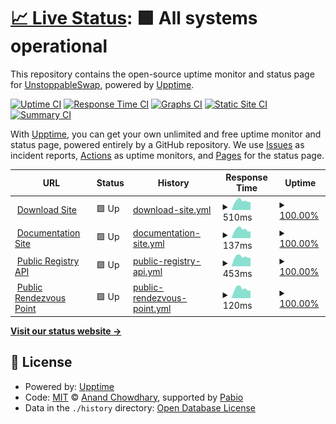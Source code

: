 # [📈 Live Status](https://demo.upptime.js.org): <!--live status--> **🟩 All systems operational**

This repository contains the open-source uptime monitor and status page for [UnstoppableSwap](https://demo.upptime.js.org), powered by [Upptime](https://github.com/upptime/upptime).

[![Uptime CI](https://github.com/UnstoppableSwap/status/workflows/Uptime%20CI/badge.svg)](https://github.com/UnstoppableSwap/status/actions?query=workflow%3A%22Uptime+CI%22)
[![Response Time CI](https://github.com/UnstoppableSwap/status/workflows/Response%20Time%20CI/badge.svg)](https://github.com/UnstoppableSwap/status/actions?query=workflow%3A%22Response+Time+CI%22)
[![Graphs CI](https://github.com/UnstoppableSwap/status/workflows/Graphs%20CI/badge.svg)](https://github.com/UnstoppableSwap/status/actions?query=workflow%3A%22Graphs+CI%22)
[![Static Site CI](https://github.com/UnstoppableSwap/status/workflows/Static%20Site%20CI/badge.svg)](https://github.com/UnstoppableSwap/status/actions?query=workflow%3A%22Static+Site+CI%22)
[![Summary CI](https://github.com/UnstoppableSwap/status/workflows/Summary%20CI/badge.svg)](https://github.com/UnstoppableSwap/status/actions?query=workflow%3A%22Summary+CI%22)

With [Upptime](https://upptime.js.org), you can get your own unlimited and free uptime monitor and status page, powered entirely by a GitHub repository. We use [Issues](https://github.com/UnstoppableSwap/status/issues) as incident reports, [Actions](https://github.com/UnstoppableSwap/status/actions) as uptime monitors, and [Pages](https://demo.upptime.js.org) for the status page.

<!--start: status pages-->
<!-- This summary is generated by Upptime (https://github.com/upptime/upptime) -->
<!-- Do not edit this manually, your changes will be overwritten -->
<!-- prettier-ignore -->
| URL | Status | History | Response Time | Uptime |
| --- | ------ | ------- | ------------- | ------ |
| <img alt="" src="https://icons.duckduckgo.com/ip3/unstoppableswap.net.ico" height="13"> [Download Site](https://unstoppableswap.net/) | 🟩 Up | [download-site.yml](https://github.com/UnstoppableSwap/status/commits/HEAD/history/download-site.yml) | <details><summary><img alt="Response time graph" src="./graphs/download-site/response-time-week.png" height="20"> 510ms</summary><br><a href="https://status.unstoppableswap.net/history/download-site"><img alt="Response time 490" src="https://img.shields.io/endpoint?url=https%3A%2F%2Fraw.githubusercontent.com%2FUnstoppableSwap%2Fstatus%2FHEAD%2Fapi%2Fdownload-site%2Fresponse-time.json"></a><br><a href="https://status.unstoppableswap.net/history/download-site"><img alt="24-hour response time 437" src="https://img.shields.io/endpoint?url=https%3A%2F%2Fraw.githubusercontent.com%2FUnstoppableSwap%2Fstatus%2FHEAD%2Fapi%2Fdownload-site%2Fresponse-time-day.json"></a><br><a href="https://status.unstoppableswap.net/history/download-site"><img alt="7-day response time 510" src="https://img.shields.io/endpoint?url=https%3A%2F%2Fraw.githubusercontent.com%2FUnstoppableSwap%2Fstatus%2FHEAD%2Fapi%2Fdownload-site%2Fresponse-time-week.json"></a><br><a href="https://status.unstoppableswap.net/history/download-site"><img alt="30-day response time 529" src="https://img.shields.io/endpoint?url=https%3A%2F%2Fraw.githubusercontent.com%2FUnstoppableSwap%2Fstatus%2FHEAD%2Fapi%2Fdownload-site%2Fresponse-time-month.json"></a><br><a href="https://status.unstoppableswap.net/history/download-site"><img alt="1-year response time 490" src="https://img.shields.io/endpoint?url=https%3A%2F%2Fraw.githubusercontent.com%2FUnstoppableSwap%2Fstatus%2FHEAD%2Fapi%2Fdownload-site%2Fresponse-time-year.json"></a></details> | <details><summary><a href="https://status.unstoppableswap.net/history/download-site">100.00%</a></summary><a href="https://status.unstoppableswap.net/history/download-site"><img alt="All-time uptime 100.00%" src="https://img.shields.io/endpoint?url=https%3A%2F%2Fraw.githubusercontent.com%2FUnstoppableSwap%2Fstatus%2FHEAD%2Fapi%2Fdownload-site%2Fuptime.json"></a><br><a href="https://status.unstoppableswap.net/history/download-site"><img alt="24-hour uptime 100.00%" src="https://img.shields.io/endpoint?url=https%3A%2F%2Fraw.githubusercontent.com%2FUnstoppableSwap%2Fstatus%2FHEAD%2Fapi%2Fdownload-site%2Fuptime-day.json"></a><br><a href="https://status.unstoppableswap.net/history/download-site"><img alt="7-day uptime 100.00%" src="https://img.shields.io/endpoint?url=https%3A%2F%2Fraw.githubusercontent.com%2FUnstoppableSwap%2Fstatus%2FHEAD%2Fapi%2Fdownload-site%2Fuptime-week.json"></a><br><a href="https://status.unstoppableswap.net/history/download-site"><img alt="30-day uptime 100.00%" src="https://img.shields.io/endpoint?url=https%3A%2F%2Fraw.githubusercontent.com%2FUnstoppableSwap%2Fstatus%2FHEAD%2Fapi%2Fdownload-site%2Fuptime-month.json"></a><br><a href="https://status.unstoppableswap.net/history/download-site"><img alt="1-year uptime 100.00%" src="https://img.shields.io/endpoint?url=https%3A%2F%2Fraw.githubusercontent.com%2FUnstoppableSwap%2Fstatus%2FHEAD%2Fapi%2Fdownload-site%2Fuptime-year.json"></a></details>
| <img alt="" src="https://icons.duckduckgo.com/ip3/unstoppableswap.net.ico" height="13"> [Documentation Site](https://unstoppableswap.net/) | 🟩 Up | [documentation-site.yml](https://github.com/UnstoppableSwap/status/commits/HEAD/history/documentation-site.yml) | <details><summary><img alt="Response time graph" src="./graphs/documentation-site/response-time-week.png" height="20"> 137ms</summary><br><a href="https://status.unstoppableswap.net/history/documentation-site"><img alt="Response time 137" src="https://img.shields.io/endpoint?url=https%3A%2F%2Fraw.githubusercontent.com%2FUnstoppableSwap%2Fstatus%2FHEAD%2Fapi%2Fdocumentation-site%2Fresponse-time.json"></a><br><a href="https://status.unstoppableswap.net/history/documentation-site"><img alt="24-hour response time 116" src="https://img.shields.io/endpoint?url=https%3A%2F%2Fraw.githubusercontent.com%2FUnstoppableSwap%2Fstatus%2FHEAD%2Fapi%2Fdocumentation-site%2Fresponse-time-day.json"></a><br><a href="https://status.unstoppableswap.net/history/documentation-site"><img alt="7-day response time 137" src="https://img.shields.io/endpoint?url=https%3A%2F%2Fraw.githubusercontent.com%2FUnstoppableSwap%2Fstatus%2FHEAD%2Fapi%2Fdocumentation-site%2Fresponse-time-week.json"></a><br><a href="https://status.unstoppableswap.net/history/documentation-site"><img alt="30-day response time 160" src="https://img.shields.io/endpoint?url=https%3A%2F%2Fraw.githubusercontent.com%2FUnstoppableSwap%2Fstatus%2FHEAD%2Fapi%2Fdocumentation-site%2Fresponse-time-month.json"></a><br><a href="https://status.unstoppableswap.net/history/documentation-site"><img alt="1-year response time 137" src="https://img.shields.io/endpoint?url=https%3A%2F%2Fraw.githubusercontent.com%2FUnstoppableSwap%2Fstatus%2FHEAD%2Fapi%2Fdocumentation-site%2Fresponse-time-year.json"></a></details> | <details><summary><a href="https://status.unstoppableswap.net/history/documentation-site">100.00%</a></summary><a href="https://status.unstoppableswap.net/history/documentation-site"><img alt="All-time uptime 100.00%" src="https://img.shields.io/endpoint?url=https%3A%2F%2Fraw.githubusercontent.com%2FUnstoppableSwap%2Fstatus%2FHEAD%2Fapi%2Fdocumentation-site%2Fuptime.json"></a><br><a href="https://status.unstoppableswap.net/history/documentation-site"><img alt="24-hour uptime 100.00%" src="https://img.shields.io/endpoint?url=https%3A%2F%2Fraw.githubusercontent.com%2FUnstoppableSwap%2Fstatus%2FHEAD%2Fapi%2Fdocumentation-site%2Fuptime-day.json"></a><br><a href="https://status.unstoppableswap.net/history/documentation-site"><img alt="7-day uptime 100.00%" src="https://img.shields.io/endpoint?url=https%3A%2F%2Fraw.githubusercontent.com%2FUnstoppableSwap%2Fstatus%2FHEAD%2Fapi%2Fdocumentation-site%2Fuptime-week.json"></a><br><a href="https://status.unstoppableswap.net/history/documentation-site"><img alt="30-day uptime 100.00%" src="https://img.shields.io/endpoint?url=https%3A%2F%2Fraw.githubusercontent.com%2FUnstoppableSwap%2Fstatus%2FHEAD%2Fapi%2Fdocumentation-site%2Fuptime-month.json"></a><br><a href="https://status.unstoppableswap.net/history/documentation-site"><img alt="1-year uptime 100.00%" src="https://img.shields.io/endpoint?url=https%3A%2F%2Fraw.githubusercontent.com%2FUnstoppableSwap%2Fstatus%2FHEAD%2Fapi%2Fdocumentation-site%2Fuptime-year.json"></a></details>
| <img alt="" src="https://icons.duckduckgo.com/ip3/api.unstoppableswap.net.ico" height="13"> [Public Registry API](https://api.unstoppableswap.net/api/list) | 🟩 Up | [public-registry-api.yml](https://github.com/UnstoppableSwap/status/commits/HEAD/history/public-registry-api.yml) | <details><summary><img alt="Response time graph" src="./graphs/public-registry-api/response-time-week.png" height="20"> 453ms</summary><br><a href="https://status.unstoppableswap.net/history/public-registry-api"><img alt="Response time 1683" src="https://img.shields.io/endpoint?url=https%3A%2F%2Fraw.githubusercontent.com%2FUnstoppableSwap%2Fstatus%2FHEAD%2Fapi%2Fpublic-registry-api%2Fresponse-time.json"></a><br><a href="https://status.unstoppableswap.net/history/public-registry-api"><img alt="24-hour response time 413" src="https://img.shields.io/endpoint?url=https%3A%2F%2Fraw.githubusercontent.com%2FUnstoppableSwap%2Fstatus%2FHEAD%2Fapi%2Fpublic-registry-api%2Fresponse-time-day.json"></a><br><a href="https://status.unstoppableswap.net/history/public-registry-api"><img alt="7-day response time 453" src="https://img.shields.io/endpoint?url=https%3A%2F%2Fraw.githubusercontent.com%2FUnstoppableSwap%2Fstatus%2FHEAD%2Fapi%2Fpublic-registry-api%2Fresponse-time-week.json"></a><br><a href="https://status.unstoppableswap.net/history/public-registry-api"><img alt="30-day response time 5709" src="https://img.shields.io/endpoint?url=https%3A%2F%2Fraw.githubusercontent.com%2FUnstoppableSwap%2Fstatus%2FHEAD%2Fapi%2Fpublic-registry-api%2Fresponse-time-month.json"></a><br><a href="https://status.unstoppableswap.net/history/public-registry-api"><img alt="1-year response time 1683" src="https://img.shields.io/endpoint?url=https%3A%2F%2Fraw.githubusercontent.com%2FUnstoppableSwap%2Fstatus%2FHEAD%2Fapi%2Fpublic-registry-api%2Fresponse-time-year.json"></a></details> | <details><summary><a href="https://status.unstoppableswap.net/history/public-registry-api">100.00%</a></summary><a href="https://status.unstoppableswap.net/history/public-registry-api"><img alt="All-time uptime 97.28%" src="https://img.shields.io/endpoint?url=https%3A%2F%2Fraw.githubusercontent.com%2FUnstoppableSwap%2Fstatus%2FHEAD%2Fapi%2Fpublic-registry-api%2Fuptime.json"></a><br><a href="https://status.unstoppableswap.net/history/public-registry-api"><img alt="24-hour uptime 100.00%" src="https://img.shields.io/endpoint?url=https%3A%2F%2Fraw.githubusercontent.com%2FUnstoppableSwap%2Fstatus%2FHEAD%2Fapi%2Fpublic-registry-api%2Fuptime-day.json"></a><br><a href="https://status.unstoppableswap.net/history/public-registry-api"><img alt="7-day uptime 100.00%" src="https://img.shields.io/endpoint?url=https%3A%2F%2Fraw.githubusercontent.com%2FUnstoppableSwap%2Fstatus%2FHEAD%2Fapi%2Fpublic-registry-api%2Fuptime-week.json"></a><br><a href="https://status.unstoppableswap.net/history/public-registry-api"><img alt="30-day uptime 83.19%" src="https://img.shields.io/endpoint?url=https%3A%2F%2Fraw.githubusercontent.com%2FUnstoppableSwap%2Fstatus%2FHEAD%2Fapi%2Fpublic-registry-api%2Fuptime-month.json"></a><br><a href="https://status.unstoppableswap.net/history/public-registry-api"><img alt="1-year uptime 97.28%" src="https://img.shields.io/endpoint?url=https%3A%2F%2Fraw.githubusercontent.com%2FUnstoppableSwap%2Fstatus%2FHEAD%2Fapi%2Fpublic-registry-api%2Fuptime-year.json"></a></details>
| <img alt="" src="https://icons.duckduckgo.com/ip3/null.ico" height="13"> [Public Rendezvous Point](discover.unstoppableswap.net) | 🟩 Up | [public-rendezvous-point.yml](https://github.com/UnstoppableSwap/status/commits/HEAD/history/public-rendezvous-point.yml) | <details><summary><img alt="Response time graph" src="./graphs/public-rendezvous-point/response-time-week.png" height="20"> 120ms</summary><br><a href="https://status.unstoppableswap.net/history/public-rendezvous-point"><img alt="Response time 117" src="https://img.shields.io/endpoint?url=https%3A%2F%2Fraw.githubusercontent.com%2FUnstoppableSwap%2Fstatus%2FHEAD%2Fapi%2Fpublic-rendezvous-point%2Fresponse-time.json"></a><br><a href="https://status.unstoppableswap.net/history/public-rendezvous-point"><img alt="24-hour response time 97" src="https://img.shields.io/endpoint?url=https%3A%2F%2Fraw.githubusercontent.com%2FUnstoppableSwap%2Fstatus%2FHEAD%2Fapi%2Fpublic-rendezvous-point%2Fresponse-time-day.json"></a><br><a href="https://status.unstoppableswap.net/history/public-rendezvous-point"><img alt="7-day response time 120" src="https://img.shields.io/endpoint?url=https%3A%2F%2Fraw.githubusercontent.com%2FUnstoppableSwap%2Fstatus%2FHEAD%2Fapi%2Fpublic-rendezvous-point%2Fresponse-time-week.json"></a><br><a href="https://status.unstoppableswap.net/history/public-rendezvous-point"><img alt="30-day response time 121" src="https://img.shields.io/endpoint?url=https%3A%2F%2Fraw.githubusercontent.com%2FUnstoppableSwap%2Fstatus%2FHEAD%2Fapi%2Fpublic-rendezvous-point%2Fresponse-time-month.json"></a><br><a href="https://status.unstoppableswap.net/history/public-rendezvous-point"><img alt="1-year response time 117" src="https://img.shields.io/endpoint?url=https%3A%2F%2Fraw.githubusercontent.com%2FUnstoppableSwap%2Fstatus%2FHEAD%2Fapi%2Fpublic-rendezvous-point%2Fresponse-time-year.json"></a></details> | <details><summary><a href="https://status.unstoppableswap.net/history/public-rendezvous-point">100.00%</a></summary><a href="https://status.unstoppableswap.net/history/public-rendezvous-point"><img alt="All-time uptime 100.00%" src="https://img.shields.io/endpoint?url=https%3A%2F%2Fraw.githubusercontent.com%2FUnstoppableSwap%2Fstatus%2FHEAD%2Fapi%2Fpublic-rendezvous-point%2Fuptime.json"></a><br><a href="https://status.unstoppableswap.net/history/public-rendezvous-point"><img alt="24-hour uptime 100.00%" src="https://img.shields.io/endpoint?url=https%3A%2F%2Fraw.githubusercontent.com%2FUnstoppableSwap%2Fstatus%2FHEAD%2Fapi%2Fpublic-rendezvous-point%2Fuptime-day.json"></a><br><a href="https://status.unstoppableswap.net/history/public-rendezvous-point"><img alt="7-day uptime 100.00%" src="https://img.shields.io/endpoint?url=https%3A%2F%2Fraw.githubusercontent.com%2FUnstoppableSwap%2Fstatus%2FHEAD%2Fapi%2Fpublic-rendezvous-point%2Fuptime-week.json"></a><br><a href="https://status.unstoppableswap.net/history/public-rendezvous-point"><img alt="30-day uptime 100.00%" src="https://img.shields.io/endpoint?url=https%3A%2F%2Fraw.githubusercontent.com%2FUnstoppableSwap%2Fstatus%2FHEAD%2Fapi%2Fpublic-rendezvous-point%2Fuptime-month.json"></a><br><a href="https://status.unstoppableswap.net/history/public-rendezvous-point"><img alt="1-year uptime 100.00%" src="https://img.shields.io/endpoint?url=https%3A%2F%2Fraw.githubusercontent.com%2FUnstoppableSwap%2Fstatus%2FHEAD%2Fapi%2Fpublic-rendezvous-point%2Fuptime-year.json"></a></details>

<!--end: status pages-->

[**Visit our status website →**](https://demo.upptime.js.org)

## 📄 License

- Powered by: [Upptime](https://github.com/upptime/upptime)
- Code: [MIT](./LICENSE) © [Anand Chowdhary](https://anandchowdhary.com), supported by [Pabio](https://pabio.com)
- Data in the `./history` directory: [Open Database License](https://opendatacommons.org/licenses/odbl/1-0/)
